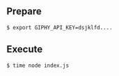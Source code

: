 ## Prepare

```bash
$ export GIPHY_API_KEY=dsjklfd....
```

## Execute

```bash
$ time node index.js
```
